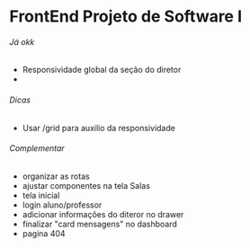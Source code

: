 # FrontEnd Projeto de Software I

###### Já okk
- Responsividade global da seção do diretor
- 

###### Dicas
- Usar /grid para auxilio da responsividade  

###### Complementar
- organizar as rotas
- ajustar componentes na tela Salas
- tela inicial
- login aluno/professor
- adicionar informações do diteror no drawer
- finalizar "card mensagens" no dashboard
- pagina 404